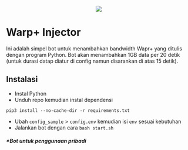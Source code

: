 <p align="center">
  <a href="https://github.com/StuffUser/Warp">
    <img src="https://telegra.ph/file/9ff92899b94fef6927107.png">
  </a>
 </p>


# Warp+ Injector
Ini adalah simpel bot untuk menambahkan bandwidth Wapr+ yang ditulis dengan program Python.
Bot akan menambahkan 1GB data per 20 detik (untuk durasi datap diatur di config namun disarankan di atas 15 detik).

## Instalasi
- Instal Python
- Unduh repo kemudian instal dependensi
```
pip3 install --no-cache-dir -r requirements.txt
```
- Ubah `config_sample` > `config.env` kemudian isi `env` sesuai kebutuhan
- Jalankan bot dengan cara `bash start.sh`

##### *<i>Bot untuk penggunaan pribadi</i>